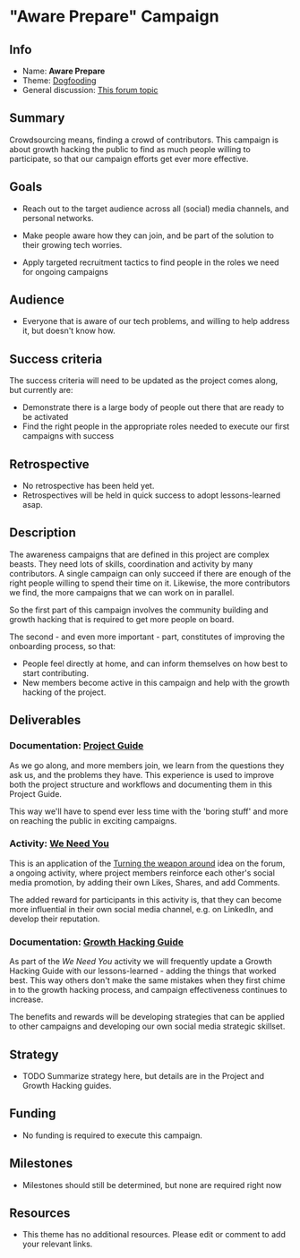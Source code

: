 # "Aware Prepare" Campaign

<!-- Please fill in the information below each header according to the instructions.

       - Do NOT remove section headers. Instead add the placeholder text if the section is not needed.
       - You can leave the comments. They can be helpful when editing the issue later on.
       - Replace brackets with appropriate information (unless part of a link), leaving formatting intact.
       - The non-comments texts below provide examples, unless they are placeholder text

    Note: You will not be wasting your time documenting all this. The information in this issue
          should be copied to the Campaign README.md after your feedback is incorporated.
-->

## Info 

<!-- Provide short name that reflects the gist of the campaign, used as working title.
      Also add the link to community forum topic that is used for general discussion. -->

- Name: **Aware Prepare**
- Theme: [Dogfooding](themes/dogfooding/README.md)
- General discussion: [This forum topic](https://community.humanetech.com/t/aware-prepare-growth-hacking-the-awareness-campaigns-project/2839)

## Summary 

<!-- Clear and concise explanation in 1-3 lines of text. -->

Crowdsourcing means, finding a crowd of contributors. This campaign is about growth hacking the public to find as much people willing to participate, so that our campaign efforts get ever more effective.

## Goals

<!-- Bullet list of the intended effects of the campaign, separated by empty lines. -->

- Reach out to the target audience across all (social) media channels, and personal networks.

- Make people aware how they can join, and be part of the solution to their growing tech worries.

- Apply targeted recruitment tactics to find people in the roles we need for ongoing campaigns

## Audience

<!-- The demographic audience the campaign is targeted to. -->

- Everyone that is aware of our tech problems, and willing to help address it, but doesn't know how.

## Success criteria

<!-- (optional) Bullet list detailing how success is measured. -->

The success criteria will need to be updated as the project comes along, but currently are:

- Demonstrate there is a large body of people out there that are ready to be activated
- Find the right people in the appropriate roles needed to execute our first campaigns with success

## Retrospective

<!-- (optional) Analysis of results after campaign has ended, to see if success criteria were met, and to learn lessons for future campaigns. Use the placeholder text is no retrospective was held yet. Add a date indicator if possible (e.g. 'after 3 months', '24-11-2018'). -->

- No retrospective has been held yet.
- Retrospectives will be held in quick success to adopt lessons-learned asap.

## Description

<!-- A longer, more elaborate description (one or more paragraphs of text) -->

The awareness campaigns that are defined in this project are complex beasts. They need lots of skills, coordination and activity by many contributors. A single campaign can only succeed if there are enough of the right people willing to spend their time on it. Likewise, the more contributors we find, the more campaigns that we can work on in parallel.

So the first part of this campaign involves the community building and growth hacking that is required to get more people on board.

The second - and even more important - part, constitutes of improving the onboarding process, so that:

- People feel directly at home, and can inform themselves on how best to start contributing.
- New members become active in this campaign and help with the growth hacking of the project.

## Deliverables

<!-- Sub-headers with the planned deliverables and their summaries. Update this later to reflect changes.  The second sub-header gives an example. -->

### Documentation: [Project Guide](deliverable-url) 

As we go along, and more members join, we learn from the questions they ask us, and the problems they have. This experience is used to improve both the project structure and workflows and documenting them in this Project Guide.

This way we'll have to spend ever less time with the 'boring stuff' and more on reaching the public in exciting campaigns.

### Activity: [We Need You](deliverable2-url)

This is an application of the [Turning the weapon around](https://community.humanetech.com/t/idea-turning-the-weapon-around-raising-awareness/423) idea on the forum, a ongoing activity, where project members reinforce each other's social media promotion, by adding their own Likes, Shares, and add Comments.

The added reward for participants in this activity is, that they can become more influential in their own social media channel, e.g. on LinkedIn, and develop their reputation.

### Documentation: [Growth Hacking Guide](deliverable2-url)

As part of the _We Need You_ activity we will frequently update a Growth Hacking Guide with our lessons-learned - adding the things that worked best. This way others don't make the same mistakes when they first chime in to the growth hacking process, and campaign effectiveness continues to increase.

The benefits and rewards will be developing strategies that can be applied to other campaigns and developing our own social media strategic skillset.

## Strategy

<!-- Outline the (draft) strategy required to attain the success criteria (one or more paragraphs of text, use formatting - like lists - where appropriate). Use this placeholder text if this section is not needed:

- This campaign does not require a strategy. Strategy is defined on the Theme, or in Deliverables.
 -->

- TODO Summarize strategy here, but details are in the Project and Growth Hacking guides.

## Funding

<!-- (optional) Financial requirements, required budget, ways to obtain funds (keep it short, couple of paragraphs, some bullets). If necessary link to separate detailed funding document. Use the placeholder text if no funding is required. -->

- No funding is required to execute this campaign. 

## Milestones

<!-- (optional) Bullet list of past and future milestones for the campaign. Or placeholder bullet "No milestones have been defined." -->

- Milestones should still be determined, but none are required right now

## Resources

<!-- (optional) Links to relevant folders, files and external information, or leave the placeholder text. -->

- This theme has no additional resources. Please edit or comment to add your relevant links.
